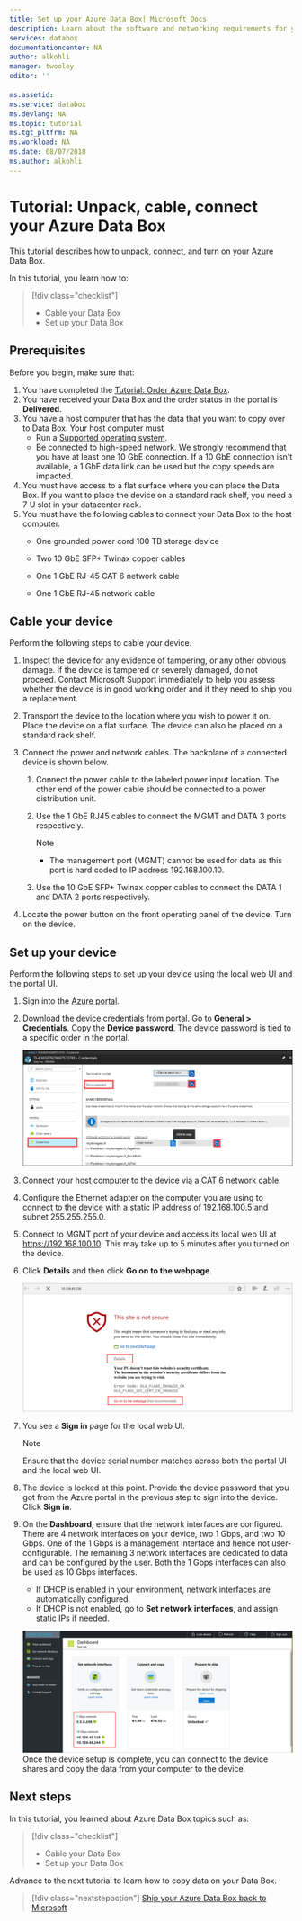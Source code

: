 ```yaml
---
title: Set up your Azure Data Box| Microsoft Docs
description: Learn about the software and networking requirements for your Azure Data Box
services: databox
documentationcenter: NA
author: alkohli
manager: twooley
editor: ''

ms.assetid: 
ms.service: databox
ms.devlang: NA
ms.topic: tutorial
ms.tgt_pltfrm: NA
ms.workload: NA
ms.date: 08/07/2018
ms.author: alkohli
---
```

# Tutorial: Unpack, cable, connect your Azure Data Box

This tutorial describes how to unpack, connect, and turn on your Azure Data Box.

In this tutorial, you learn how to:

> [!div class="checklist"]
> * Cable your Data Box
> * Set up your Data Box

## Prerequisites

Before you begin, make sure that:

1. You have completed the [Tutorial: Order Azure Data Box](data-box-deploy-ordered.md).
2. You have received your Data Box and the order status in the portal is **Delivered**.
3. You have a host computer that has the data that you want to copy over to Data Box. Your host computer must
    - Run a [Supported operating system](data-box-system-requirements.md).
    - Be connected to high-speed network. We strongly recommend that you have at least one 10 GbE connection. If a 10 GbE connection isn't available, a 1 GbE data link can be used but the copy speeds are impacted. 
4. You must have access to a flat surface where you can place the Data Box. If you want to place the device on a standard rack shelf, you need a 7 U slot in your datacenter rack.
5. You must have the following cables to connect your Data Box to the host computer.
    - One grounded power cord 100 TB storage device
    - Two 10 GbE SFP+ Twinax copper cables
    - One 1 GbE RJ-45 CAT 6 network cable
    - One 1 GbE RJ-45 network cable
        
        <!--![Data Box Cables](media/data-box-deploy-set-up/data-box-cables-needed.png)-->

## Cable your device

Perform the following steps to cable your device.

1. Inspect the device for any evidence of tampering, or any other obvious damage. If the device is tampered or severely damaged, do not proceed. Contact Microsoft Support immediately to help you assess whether the device is in good working order and if they need to ship you a replacement.
2. Transport the device to the location where you wish to power it on. Place the device on a flat surface. The device can also be placed on a standard rack shelf.

    <!--![Data Box device](media/data-box-deploy-set-up/data-box-front-view.png)-->

3. Connect the power and network cables. The backplane of a connected device is shown below. 

    1. Connect the power cable to the labeled power input location. The other end of the power cable should be connected to a power distribution unit.
    2. Use the 1 GbE RJ45 cables to connect the MGMT and DATA 3 ports respectively.  
    
        > [!NOTE]
        >  - The management port (MGMT) cannot be used for data as this port is hard coded to IP address 192.168.100.10.
       
    3. Use the 10 GbE SFP+ Twinax copper cables to connect the DATA 1 and DATA 2 ports respectively.

    <!--![Data Box device ports labeled](media/data-box-deploy-set-up/data-box-backplane-cabling.png)-->

4. Locate the power button on the front operating panel of the device. Turn on the device.

    <!--![Data Box power button](media/data-box-deploy-set-up/data-box-power-button.png)-->

## Set up your device

Perform the following steps to set up your device using the local web UI and the portal UI.

1. Sign into the [Azure portal](https://portal.azure.com).
2. Download the device credentials from portal. Go to **General > Credentials**. Copy the **Device password**. The device password is tied to a specific order in the portal. 

    ![Get device credentials](media/data-box-deploy-set-up/data-box-device-credentials.png)

3. Connect your host computer to the device via a CAT 6 network cable. 
4. Configure the Ethernet adapter on the computer you are using to connect to the device with a static IP address of 192.168.100.5 and subnet 255.255.255.0. 
5. Connect to MGMT port of your device and access its local web UI at https://192.168.100.10. This may take up to 5 minutes after you turned on the device.
6. Click **Details** and then click **Go on to the webpage**.

   ![Connect to local web UI](media/data-box-deploy-set-up/data-box-connect-local-web-ui.png) 

7. You see a **Sign in** page for the local web UI.
    
    > [!NOTE]
    > Ensure that the device serial number matches across both the portal UI and the local web UI.
7. The device is locked at this point. Provide the device password that you got from the Azure portal in the previous step to sign into the device. Click **Sign in**.
8. On the **Dashboard**, ensure that the network interfaces are configured. There are 4 network interfaces on your device, two 1 Gbps, and two 10 Gbps. One of the 1 Gbps is a management interface and hence not user-configurable. The remaining 3 network interfaces are dedicated to data and can be configured by the user. Both the 1 Gbps interfaces can also be used as 10 Gbps interfaces.
    - If DHCP is enabled in your environment, network interfaces are automatically configured. 
    - If DHCP is not enabled, go to **Set network interfaces**, and assign static IPs if needed.

    ![Device dashboard](media/data-box-deploy-set-up/data-box-dashboard-1.png)
Once the device setup is complete, you can connect to the device shares and copy the data from your computer to the device. 

## Next steps

In this tutorial, you learned about Azure Data Box topics such as:

> [!div class="checklist"]
> * Cable your Data Box
> * Set up your Data Box

Advance to the next tutorial to learn how to copy data on your Data Box.

> [!div class="nextstepaction"]
> [Ship your Azure Data Box back to Microsoft](./data-box-deploy-copy-data.md)

